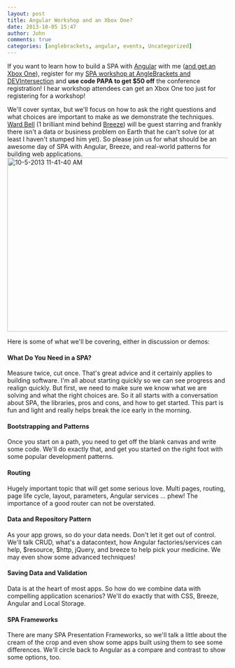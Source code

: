 ```yaml
---
layout: post
title: Angular Workshop and an Xbox One?
date: 2013-10-05 15:47
author: John
comments: true
categories: [anglebrackets, angular, events, Uncategorized]
---
```

If you want to learn how to build a SPA with <a href="http://angularjs.org" target="_blank">Angular</a> with me (<a href="https://www.anglebrackets.org/register.aspx" target="_blank">and get an Xbox One</a>), register for my <a href="http://anglebrackets.org/workshops.aspx" target="_blank">SPA workshop at AngleBrackets and DEVIntersection</a> and <strong>use code PAPA to get $50 off</strong> the conference registration! I hear workshop attendees can get an Xbox One too just for registering for a workshop!

We'll cover syntax, but we'll focus on how to ask the right questions and what choices are important to make as we demonstrate the techniques. <a href="https://twitter.com/wardbell" target="_blank">Ward Bell</a> (1 brilliant mind behind <a href="http://breezejs.com" target="_blank">Breeze</a>) will be guest starring and frankly there isn't a data or business problem on Earth that he can't solve (or at least I haven't stumped him yet). So please join us for what should be an awesome day of SPA with Angular, Breeze, and real-world patterns for building web applications.
<img src="http://www.johnpapa.net/wp-content/uploads/2013/10/10-5-2013-11-41-40-AM.png" alt="10-5-2013 11-41-40 AM" width="600" height="398" class="aligncenter size-full wp-image-21801" />

Here is some of what we'll be covering, either in discussion or demos:

<h4>What Do You Need in a SPA?</h4>
Measure twice, cut once. That's great advice and it certainly applies to building software. I'm all about starting quickly so we can see progress and realign quickly. But first, we need to make sure we know what we are solving and what the right choices are. So it all starts with a conversation about SPA, the libraries, pros and cons, and how to get started. This part is fun and light and really helps break the ice early in the morning. 

<h4>Bootstrapping and Patterns</h4>
Once you start on a path, you need to get off the blank canvas and write some code. We'll do exactly that, and get you started on the right foot with some popular development patterns.

<h4>Routing</h4>
Hugely important topic that will get some serious love. Multi pages, routing, page life cycle, layout, parameters, Angular services ... phew! The importance of a good router can not be overstated.

<h4>Data and Repository Pattern</h4>
As your app grows, so do your data needs. Don't let it get out of control. We'll talk CRUD, what's a datacontext, how Angular factories/services can help, $resource, $http, jQuery, and breeze to help pick your medicine. We may even show some advanced techniques! 

<h4>Saving Data and Validation</h4>
Data is at the heart of most apps. So how do we combine data with compelling application scenarios? We'll do exactly that with CSS, Breeze, Angular and Local Storage.

<h4>SPA Frameworks</h4>
There are many SPA Presentation Frameworks, so we'll talk a little about the cream of the crop and even show some apps built using them to see some differences. We'll circle back to Angular as a compare and contrast to show some options, too.




